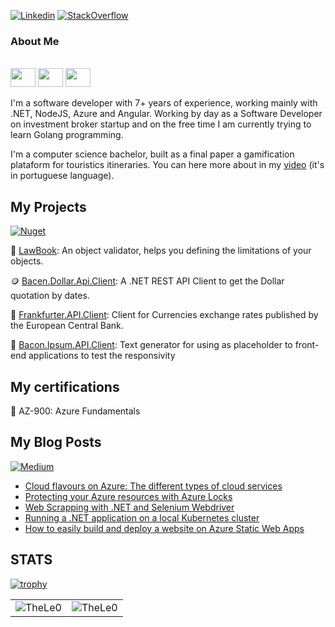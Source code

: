 [![Linkedin](https://img.shields.io/badge/linkedin-%230077B5.svg?&style=for-the-badge&logo=linkedin&logoColor=white)](https://www.linkedin.com/in/leonardo-tosin-b57406112/)
[![StackOverflow](https://img.shields.io/badge/stackoverflow-%23F48024.svg?&style=for-the-badge&logo=stackoverflow&logoColor=white)](https://stackoverflow.com/users/9767014/thele0?tab=profile)

### About Me

<div style="display: inline_block"><br>
  <img align="center"  height="30" width="40" src="https://cdn.worldvectorlogo.com/logos/dot-net-core-7.svg">
  <img align="center"  height="30" width="40" src="https://cdn.worldvectorlogo.com/logos/azure-1.svg">
  <img align="center"  height="30" width="40" src="https://cdn.worldvectorlogo.com/logos/angular-icon-1.svg">
</div>
  
<br />
I'm a software developer with 7+ years of experience, working mainly with .NET, NodeJS, Azure and Angular. Working by day as a Software Developer on investment broker startup and on the free time I am currently trying to learn Golang programming.

I'm a computer science bachelor, built as a final paper a gamification plataform for touristics itineraries. You can here more about in my [video](https://www.youtube.com/watch?v=xZLdsME5gGU) (it's in portuguese language).

## My Projects
[![Nuget](https://img.shields.io/badge/-TheLe0-blue?style=flat-square&logo=nuget&logoColor=white&link=https://www.nuget.org/profiles/TheLe0/)](https://www.nuget.org/profiles/TheLe0/)

📓 [LawBook](https://github.com/TheLe0/LawBook): An object validator, helps you defining the limitations of your objects.

🪙 [Bacen.Dollar.Api.Client](https://github.com/TheLe0/bacen-dollar-api-client): A .NET REST API Client to get the Dollar quotation by dates.

🌭 [Frankfurter.API.Client](https://github.com/TheLe0/frankfurter-api-client): Client for Currencies exchange rates published by the European Central Bank.

🐷 [Bacon.Ipsum.API.Client](https://github.com/TheLe0/bacon-ipsum-api-client): Text generator for using as placeholder to front-end applications to test the responsivity

## My certifications

🏅 AZ-900: Azure Fundamentals

## My Blog Posts

[![Medium](https://img.shields.io/badge/Medium-12100E?style=for-the-badge&logo=medium&logoColor=white)](https://medium.com/@TheLe0)

<!-- MEDIUM:START -->
- [Cloud flavours on Azure: The different types of cloud services](https://medium.com/@TheLe0/cloud-flavours-on-azure-the-different-types-of-cloud-services-6e8a12919d78------2)
- [Protecting your Azure resources with Azure Locks](https://medium.com/@TheLe0/protecting-your-azure-resources-with-azure-locks-3c5222278183------2)
- [Web Scrapping with .NET and Selenium Webdriver](https://medium.com/@TheLe0/web-scrapping-with-net-and-selenium-webdriver-d8a888756733------2)
- [Running a .NET application on a local Kubernetes cluster](https://medium.com/@TheLe0/running-a-net-application-on-a-local-kubernetes-cluster-1aff3537f755------2)
- [How to easily build and deploy a website on Azure Static Web Apps](https://medium.com/@TheLe0/how-to-easily-build-and-deploy-a-website-on-azure-static-web-apps-32e62861a2e5------2)
<!-- MEDIUM:END -->

## STATS

[![trophy](https://github-profile-trophy.vercel.app/?username=TheLe0&theme=onedark&column=8)](https://github.com/ryo-ma/github-profile-trophy)

<center>
<table>
  <tr>
      <td><img align="center" src="https://github-readme-stats.vercel.app/api/top-langs/?username=TheLe0&theme=onedark" alt="TheLe0" /></td>  
      <td><img align="center" src="https://github-readme-stats.vercel.app/api?username=TheLe0&theme=onedark" alt="TheLe0" /></td>  
  </tr> 
</table>
</center>
